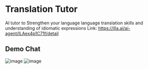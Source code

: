 # Translation Tutor
AI tutor to Strengthen your language language translation skills and understanding of idiomatic expressions
Link: https://illa.ai/ai-agent/ILAex4p1C71f/detail

## Demo Chat
![image](https://github.com/ashuvssut/illa-builder/assets/60546840/c5196860-fcf9-4d6b-9a5b-48a00b8340b1)
![image](https://github.com/ashuvssut/illa-builder/assets/60546840/14835091-7e4b-44bf-85ed-f063ef055a49)
